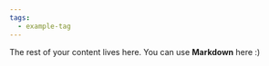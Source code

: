 ```yaml
---
tags:
  - example-tag
---
```

 
The rest of your content lives here. You can use **Markdown** here :)